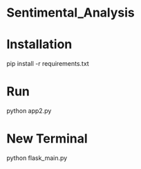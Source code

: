 # Sentimental_Analysis

# Installation
pip install -r requirements.txt

# Run
python app2.py

# New Terminal
python flask_main.py
